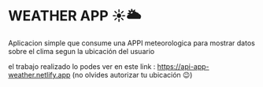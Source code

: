 # WEATHER APP ☀️🌥

Aplicacion simple que consume una APPI meteorologica para mostrar datos sobre el clima segun la ubicación del usuario 

el trabajo realizado lo podes ver en este link : https://api-app-weather.netlify.app (no olvides autorizar tu ubicación 😉)



